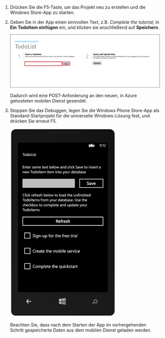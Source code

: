 ﻿
1. Drücken Sie die F5-Taste, um das Projekt neu zu erstellen und die Windows Store-App zu starten.

2. Geben Sie in der App einen sinnvollen Text, z.B. *Complete the tutorial*, in **Ein TodoItem einfügen** ein, und klicken sie anschließend auf **Speichern**.

	![](./media/mobile-services-windows-universal-test-app/mobile-quickstart-startup.png)

	Dadurch wird eine POST-Anforderung an den neuen, in Azure gehosteten mobilen Dienst gesendet.

3. Stoppen Sie das Debuggen, legen Sie die Windows Phone Store-App als Standard-Startprojekt für die universelle Windows-Lösung fest, und drücken Sie erneut F5.

	![](./media/mobile-services-windows-universal-test-app/mobile-quickstart-completed-wp8.png)
	
	Beachten Sie, dass nach dem Starten der App im vorhergehenden Schritt gespeicherte Daten aus dem mobilen Dienst geladen werden.<!--HONumber=42-->
